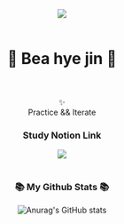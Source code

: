 <div align="center">
<img src="https://capsule-render.vercel.app/api?type=wave&color=FFE082&height=300&section=header&text=🍰&fontSize=90"/>
</div>

<br>

<p>
<div align="center">
<h1> 🕺 Bea hye jin 🕺 </h1>
<br>
<br>
  ✨
  <br>
 Practice && Iterate
 
 <br>
 <h3>Study Notion Link</h3>
 <a href="https://melon-zenith-f41.notion.site/3bdf971ab0e8417fbe1ad45c8ac47915?v=bc7d5fc0985f4b7aac441d84c1140231">
    <img src="https://img.shields.io/badge/Notion-000?style=flat&logo=Notion&logoColor=white"/>
 </a>
 
</div>

<br>
<div align="center" >

<h3 align="center">📚 My Github Stats 📚</h3>

![Anurag's GitHub stats](https://github-readme-stats.vercel.app/api?username=Asha-Be&hide=contribs,prs)

</div>
